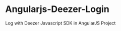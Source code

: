 Angularjs-Deezer-Login
======================

Log with Deezer Javascript SDK in AngularJS Project  

